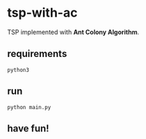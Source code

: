 # tsp-with-ac
TSP implemented with **Ant Colony Algorithm**.

## requirements
```
python3
```

## run
```
python main.py
```

## have fun!
